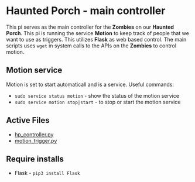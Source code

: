 # Haunted Porch - main controller
This pi serves as the main controller for the **Zombies** on our **Haunted Porch**.  This pi is running the service **Motion** to keep track of people that we want to use as triggers. This utilizes **Flask** as web based control.  The main scripts uses `wget` in system calls to the APIs on the **Zombies** to control motion.
## Motion service
Motion is set to start automaticall and is a service. Useful commands:
- `sudo service status motion` - show the status of the motion service
- `sudo service motion stop|start` - to stop or start the motion service
## Active Files
- [hp_controller.py](./hp_controller.py)
- [motion_trigger.py](./motion_trigger.py)
## Require installs
- Flask - `pip3 install Flask`